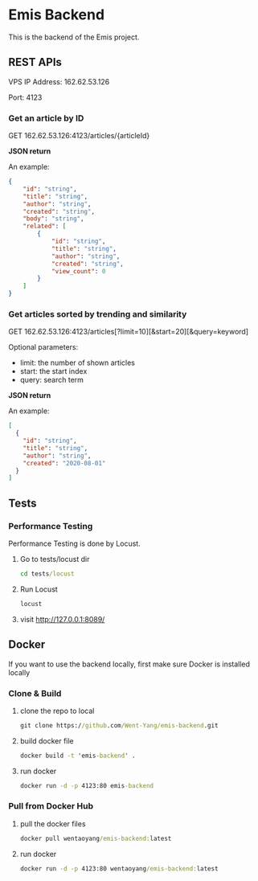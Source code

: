 # Emis Backend

This is the backend of the Emis project.

## REST APIs

VPS IP Address: 162.62.53.126

Port: 4123

### Get an article by ID

GET 162.62.53.126:4123/articles/{articleId}

**JSON return**

An example:

```json
{
    "id": "string",
    "title": "string",
    "author": "string",
    "created": "string",
    "body": "string",
    "related": [
        {
            "id": "string",
            "title": "string",
            "author": "string",
            "created": "string",
            "view_count": 0
        }
    ]
}
```

### Get articles sorted by trending and similarity

GET 162.62.53.126:4123/articles\[?limit=10\]\[&start=20\]\[&query=keyword]

Optional parameters:

- limit: the number of shown articles
- start: the start index
- query: search term

**JSON return**

An example:

```json
[
  {
    "id": "string",
    "title": "string", 
    "author": "string",
    "created": "2020-08-01"
  }
]
```
## Tests

### Performance Testing
Performance Testing is done by Locust.

1. Go to tests/locust dir

   ```cmd
   cd tests/locust
   ```

2. Run Locust

   ```cmd
   locust
   ```

3. visit http://127.0.0.1:8089/

## Docker

If you want to use the backend locally, first make sure Docker is installed locally

### Clone & Build

1. clone the repo to local

   ```cmd
   git clone https://github.com/Went-Yang/emis-backend.git
   ```

2. build docker file

   ```cmd
   docker build -t 'emis-backend' .
   ```

3. run docker

   ```cmd
   docker run -d -p 4123:80 emis-backend
   ```


### Pull from Docker Hub

1. pull the docker files

   ```cmd
   docker pull wentaoyang/emis-backend:latest
   ```

2. run docker

   ```cmd
   docker run -d -p 4123:80 wentaoyang/emis-backend:latest
   ```

   
